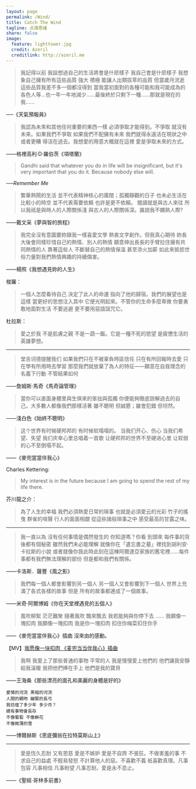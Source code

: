 ```yaml
---
layout: page  
permalink: /Wind/  
title: Catch The Wind  
tagline: 点滴思绪  
share: false  
image:  
  feature: lighttower.jpg   
  credit: Azeril  
  creditlink: http://azeril.me  
---
```


> 我記得以前 我設想過自己的生活將會是什麽樣子 我自己會是什麽樣子 我想象自己擁有所有這些品質 強大 積極 能讓人出類拔萃的品質 但當歲月流逝 這些品質我差不多一個都沒得到 當我當初面對的各種可能和我可能成為的各色人等…也一年一年地減少……最後終於只剩下一種……那就是現在的我……

──《天氣預報員》  

> 我認為未來和其他任何重要的東西一樣 必須爭取才能得到。不爭取 就沒有未來。如果我們不爭取 如果我們不配擁有未來 我們就得永遠活在現狀之中 或者更糟 得活在過去。我想愛的用意大概就在這裡 愛是爭取未來的方式。

——格裡高利·D·羅伯茨《項塔蘭》  

> Gandhi said that whatever you do in life will be insignificant, but it's very important that you do it. Because nobody else will.

──*Remember Me* 

> 繁華熱鬧的生活 並不代表精神核心的廣闊；孤獨靜觀的日子 也未必生活在比較小的時空 並不代表需要依賴 也許是更不依賴。 
> 閱讀就是與古人來往 所以我祗是與時人的人際關係淺 與古人的人際關係深。誰說我不嫻熟人際?  

——戴文采《夢與智的旅程》  

> 我完全沒有意圖要妳跟我一樣喜愛文學 熱衷文字創作。但我真心期待 妳長大後會同樣珍惜自己的熱情、別人的熱情 願意伸出長長的手臂拉住擁有共同熱情的人 靠著這些人 不斷替自己的熱情保溫 甚至添火加薪 如此來抵拒世俗力量對我們熱情興趣的持續傷害。 

——楊照《我想遇見妳的人生》  

梭羅：

> 一個人怎麼看待自己 決定了此人的命運 指向了他的歸宿。我們的展望也是這樣 當更好的思想注入其中 它便光明起來。不管你的生命多麼卑微 你要勇敢地面對生活 不要逃避 更不要用惡語詛咒它。
 

杜拉斯：

> 愛之於我 不是肌膚之親 不是一蔬一飯。它是一種不死的慾望 是疲憊生活的英雄夢想。

***

> 堂吉诃德提醒我们 如果我們只在不被辜負時區信任 只在有所回報時去愛 只在學有所用時去學習 那麼我們就放棄了為人的特征——願意在自我理念的名義下行動 不管結果如何
 
——詹姆斯·馬奇《馬奇論管理》 

> 當你可以直面身體里與生俱來的笨拙與孤獨 你便能夠徹底諒解過去的自己。大多數人都像我們那樣活著 雖不聰明 但誠懇；雖會犯錯 但坦然。

——淺白色《始終不聰明》 

> 这个世界有时候硬邦邦的 有时候软塌塌的。
> 当我们开心、伤心 当我们希望、失望 
> 我们庆幸心里总唱着一首歌 
> 让硬邦邦的世界不至硬进心里 
> 让软弱的心不至倒塌不起。
    
——《麥兜當當伴我心》  

Charles Kettering:

> My interest is in the future because I am going to spend the rest of my life there.  

芥川龍之介：

> 為了人生的幸福 我們必須熱愛日常的瑣事 也就是必須愛云的光彩 竹子的搖曳 群雀的喧聲 行人的面面相覷 從這些諸般瑣事之中 感受最高的甘露之味。

***

> 我一直以為 沒有任何事情是偶然發生的 你知道嗎？你看 到頭來 每件事的背後都有個秘密 雖然我們未必能理解 就像你在「遺忘書之墓」裡找到胡利安·卡拉斯的小說 或者就像你我此時此刻在這棟阿爾達亞家族的舊宅裡……每件事都有我們無法理解的部份 但是都和我們有關係。  

——卡洛斯．薩豐《風之影》  

> 我們每一個人都會影響到另一個人 另一個人又會影響到下一個人 世界上充滿了各式各樣的故事 但是 所有的故事都連成了一個故事。  

——米奇·阿爾博姆《你在天堂裡遇見的五個人》 

> 風吹柳絮 茫茫難聚 
> 隨著風吹 飄來飄去 
> 我若能夠與你停下去 
> ……
> 我願像一塊扣肉 
> 我願像一塊扣肉 
> 我是你一塊扣肉 
> 扣住你梅菜扣住你手

——《麥兜當當伴我心》插曲 沒來由的感動。  

【MV】[我愿像一块扣肉 《麦兜当当伴我心》插曲](http://v.yinyuetai.com/video/464730) 

> 我啊 我愛上了那些普通的事物 平常的人 
> 我是慢慢愛上他們的 
> 他們讓我安靜 給我溫暖 
> 我把他們捧在手上 他們是我的寶貝
    
——王海桑《那些漂亮的面孔和美麗的身體是好的》   

    愛情的河流 黑暗的河流 
    人間的親吻 繃緊的長弓 
    我彷徨了多少年 多少月？
    總有事物會長存 
    不像葡萄 不像鮮花 
    不像微薄的雪 
    
——博爾赫斯《恩底彌翁在拉特莫斯山上》  

***

> 愛是恆久忍耐 又有恩慈 愛是不嫉妒 愛是不自誇 不張狂。不做害羞的事 不求自己的益處 不輕易發怒 不計算他人的惡。不喜歡不義 衹喜歡真理。凡事包容 凡事相信 凡事盼望 凡事忍耐。愛是永不息止。

——《聖經·哥林多前書》  